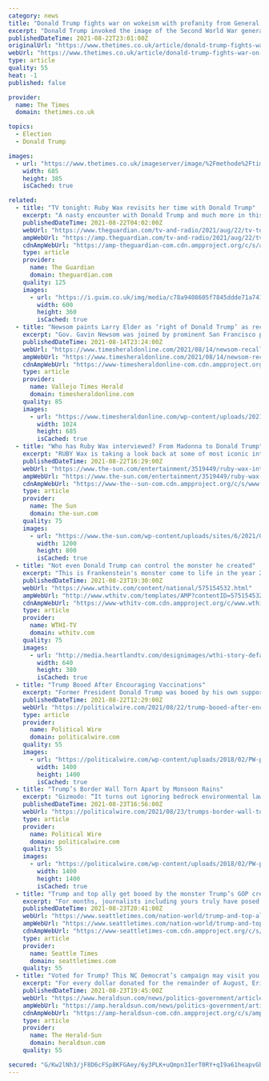 ```yaml
---
category: news
title: "Donald Trump fights war on wokeism with profanity from General Patton"
excerpt: "Donald Trump invoked the image of the Second World War general George S Patton to attack “wokeism” in the military at a rally in Alabama on Saturday.George"
publishedDateTime: 2021-08-22T23:01:00Z
originalUrl: "https://www.thetimes.co.uk/article/donald-trump-fights-war-on-wokeism-with-profanity-from-general-patton-dcjhtrll3"
webUrl: "https://www.thetimes.co.uk/article/donald-trump-fights-war-on-wokeism-with-profanity-from-general-patton-dcjhtrll3"
type: article
quality: 55
heat: -1
published: false

provider:
  name: The Times
  domain: thetimes.co.uk

topics:
  - Election
  - Donald Trump

images:
  - url: "https://www.thetimes.co.uk/imageserver/image/%2Fmethode%2Ftimes%2Fprod%2Fweb%2Fbin%2F4886a8cc-0389-11ec-b32f-641087520f21.jpg?crop=1280%2C720%2C0%2C0&resize=685"
    width: 685
    height: 385
    isCached: true

related:
  - title: "TV tonight: Ruby Wax revisits her time with Donald Trump"
    excerpt: "A nasty encounter with Donald Trump and much more in this entertaining new series. Plus: The Handmaid’s Tale ends. Here’s what to watch this evening"
    publishedDateTime: 2021-08-22T04:02:00Z
    webUrl: "https://www.theguardian.com/tv-and-radio/2021/aug/22/tv-tonight-ruby-wax-revisits-her-time-with-donald-trump"
    ampWebUrl: "https://amp.theguardian.com/tv-and-radio/2021/aug/22/tv-tonight-ruby-wax-revisits-her-time-with-donald-trump"
    cdnAmpWebUrl: "https://amp-theguardian-com.cdn.ampproject.org/c/s/amp.theguardian.com/tv-and-radio/2021/aug/22/tv-tonight-ruby-wax-revisits-her-time-with-donald-trump"
    type: article
    provider:
      name: The Guardian
      domain: theguardian.com
    quality: 125
    images:
      - url: "https://i.guim.co.uk/img/media/c78a9408605f7845ddde71a741616a328447b218/0_86_576_346/master/576.jpg?width=300&quality=45&auto=format&fit=max&dpr=2&s=2cb092b89b4594a163269520a996506c"
        width: 600
        height: 360
        isCached: true
  - title: "Newsom paints Larry Elder as ‘right of Donald Trump’ as recall election heats up"
    excerpt: "Gov. Gavin Newsom was joined by prominent San Francisco politicians at Manny’s in San Francisco’s Mission District on Friday."
    publishedDateTime: 2021-08-14T23:24:00Z
    webUrl: "https://www.timesheraldonline.com/2021/08/14/newsom-recall-election-heats-up-as-governor-and-candidates-hit-the-campaign-trail-2/"
    ampWebUrl: "https://www.timesheraldonline.com/2021/08/14/newsom-recall-election-heats-up-as-governor-and-candidates-hit-the-campaign-trail-2/amp/"
    cdnAmpWebUrl: "https://www-timesheraldonline-com.cdn.ampproject.org/c/s/www.timesheraldonline.com/2021/08/14/newsom-recall-election-heats-up-as-governor-and-candidates-hit-the-campaign-trail-2/amp/"
    type: article
    provider:
      name: Vallejo Times Herald
      domain: timesheraldonline.com
    quality: 85
    images:
      - url: "https://www.timesheraldonline.com/wp-content/uploads/2021/08/SJM-L-CAMPAIGN-0814-09-1.jpg?w=1024&#038;h=685"
        width: 1024
        height: 685
        isCached: true
  - title: "Who has Ruby Wax interviewed? From Madonna to Donald Trump"
    excerpt: "RUBY Wax is taking a look back at some of most iconic interviews with the great and the good from her series from the 1990s. The original series featured a who’s who of A-list celebrities of the"
    publishedDateTime: 2021-08-22T16:29:00Z
    webUrl: "https://www.the-sun.com/entertainment/3519449/ruby-wax-interview-who-madonna-donald-trump/"
    ampWebUrl: "https://www.the-sun.com/entertainment/3519449/ruby-wax-interview-who-madonna-donald-trump/amp/"
    cdnAmpWebUrl: "https://www-the--sun-com.cdn.ampproject.org/c/s/www.the-sun.com/entertainment/3519449/ruby-wax-interview-who-madonna-donald-trump/amp/"
    type: article
    provider:
      name: The Sun
      domain: the-sun.com
    quality: 75
    images:
      - url: "https://www.the-sun.com/wp-content/uploads/sites/6/2021/08/COMP-SKC-RUBY-EXPL.jpg?strip=all&quality=100&w=1200&h=800&crop=1"
        width: 1200
        height: 800
        isCached: true
  - title: "Not even Donald Trump can control the monster he created"
    excerpt: "This is Frankenstein's monster come to life in the year 2021. Trump has created a following that even he can't control anymore. Consider how we got to that"
    publishedDateTime: 2021-08-23T19:30:00Z
    webUrl: "https://www.wthitv.com/content/national/575154532.html"
    ampWebUrl: "http://www.wthitv.com/templates/AMP?contentID=575154532"
    cdnAmpWebUrl: "https://www-wthitv-com.cdn.ampproject.org/c/www.wthitv.com/templates/AMP?contentID=575154532"
    type: article
    provider:
      name: WTHI-TV
      domain: wthitv.com
    quality: 75
    images:
      - url: "http://media.heartlandtv.com/designimages/wthi-story-default-image-640x380.png"
        width: 640
        height: 380
        isCached: true
  - title: "Trump Booed After Encouraging Vaccinations"
    excerpt: "Former President Donald Trump was booed by his own supporters during a rally in Cullman, Alabama Saturday night after he encouraged the crowd to get vaccinated against COVID-19,” Newsweek reports."
    publishedDateTime: 2021-08-22T12:29:00Z
    webUrl: "https://politicalwire.com/2021/08/22/trump-booed-after-encouraging-vaccinations/"
    type: article
    provider:
      name: Political Wire
      domain: politicalwire.com
    quality: 55
    images:
      - url: "https://politicalwire.com/wp-content/uploads/2018/02/PW-podcast-logo.jpg"
        width: 1400
        height: 1400
        isCached: true
  - title: "Trump’s Border Wall Torn Apart by Monsoon Rains"
    excerpt: "Gizmodo: “It turns out ignoring bedrock environmental laws may not have been the best choice for a multibillion-dollar construction project.” “Photos show former President Donald Trump’s border wall in deep disrepair after summer monsoon rains literally blew floodgates off their hinges."
    publishedDateTime: 2021-08-23T16:56:00Z
    webUrl: "https://politicalwire.com/2021/08/23/trumps-border-wall-torn-apart-by-monsoon-rains/"
    type: article
    provider:
      name: Political Wire
      domain: politicalwire.com
    quality: 55
    images:
      - url: "https://politicalwire.com/wp-content/uploads/2018/02/PW-podcast-logo.jpg"
        width: 1400
        height: 1400
        isCached: true
  - title: "Trump and top ally get booed by the monster Trump’s GOP created"
    excerpt: "For months, journalists including yours truly have posed a question: What would GOP vaccine hesitancy look like if Donald Trump were more forceful in combating it? Trump, despite hailing the manufacturing of the vaccines during his administration,"
    publishedDateTime: 2021-08-23T20:41:00Z
    webUrl: "https://www.seattletimes.com/nation-world/trump-and-top-ally-get-booed-by-the-monster-trumps-gop-created/"
    ampWebUrl: "https://www.seattletimes.com/nation-world/trump-and-top-ally-get-booed-by-the-monster-trumps-gop-created/?amp=1"
    cdnAmpWebUrl: "https://www-seattletimes-com.cdn.ampproject.org/c/s/www.seattletimes.com/nation-world/trump-and-top-ally-get-booed-by-the-monster-trumps-gop-created/?amp=1"
    type: article
    provider:
      name: Seattle Times
      domain: seattletimes.com
    quality: 55
  - title: "Voted for Trump? This NC Democrat’s campaign may visit you. Here’s why."
    excerpt: "For every dollar donated for the remainder of August, Erica Smith’s campaign for Senate says it will knock on a door in a North Carolina county that Donald Trump won in the 2020 presidential race. The campaign,"
    publishedDateTime: 2021-08-23T19:45:00Z
    webUrl: "https://www.heraldsun.com/news/politics-government/article253682403.html"
    ampWebUrl: "https://amp.heraldsun.com/news/politics-government/article253682403.html"
    cdnAmpWebUrl: "https://amp-heraldsun-com.cdn.ampproject.org/c/s/amp.heraldsun.com/news/politics-government/article253682403.html"
    type: article
    provider:
      name: The Herald-Sun
      domain: heraldsun.com
    quality: 55

secured: "G/Kw2lNh3/jF8D6cFSp8KFGAey/6y3PLK+uQmpn3IerT0RY+qI9a61heapvGbj9Gfs6KlWRp82ZKO3To/mg0b/a1B2K1jd1LB4R3pNyLgPKI+rZPVjE4Q1gO5HhsbrfMKtuvAG3kTNYqZ2nsAw163V5j8lLYBOwN99g8PbQYgn5PQoi13zfrkphkfXE6t8EtyrntuOyo5mkNPUZRdHZoPD2K4uNj+qcnh1uLq9BwzlPnqKOjOl24bTllgclRIVYWuB02s3DDDuu8f8bQaGL0CuU0rQQvQLtGrT1deS9iOsdDIhl7HHgnx5xtR7iIZlFCZ6M9d+rIfgczY/nf9SDIGQYysY+OEffFgZVFpQYqlMI=;u+0249PZ4alPe2R8SjMq+w=="
---
```


